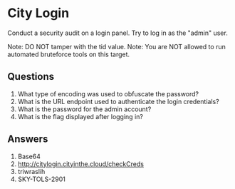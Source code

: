 # City Login
Conduct a security audit on a login panel. Try to log in as the "admin" user.

Note: DO NOT tamper with the tid value.
Note: You are NOT allowed to run automated bruteforce tools on this target.

## Questions
1. What type of encoding was used to obfuscate the password?
2. What is the URL endpoint used to authenticate the login credentials?
3. What is the password for the admin account?
4. What is the flag displayed after logging in?

## Answers
1. Base64
2. http://citylogin.cityinthe.cloud/checkCreds
3. triwraslih
4. SKY-TOLS-2901
